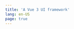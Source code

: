 ```yaml
---
title: 'A Vue 3 UI framework'
lang: en-US
page: true
---
```


<script setup>

if (typeof window !== 'undefined') {
  const preferredLang = localStorage.getItem('preferred_lang') || 'en-US'
  window.location.pathname = `/${preferredLang}/`
}

</script>
